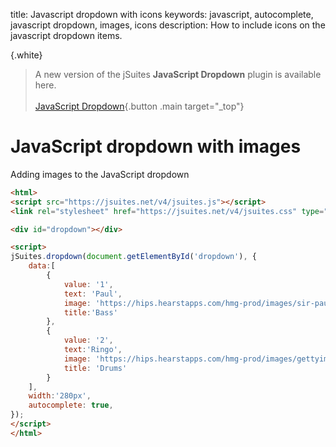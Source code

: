 title: Javascript dropdown with icons
keywords: javascript, autocomplete, javascript dropdown, images, icons
description: How to include icons on the javascript dropdown items.

{.white}
> A new version of the jSuites **JavaScript Dropdown** plugin is available here.
> <br><br>
> [JavaScript Dropdown](/docs/dropdown){.button .main target="_top"}

JavaScript dropdown with images
===============================

Adding images to the JavaScript dropdown

  
  

```html
<html>
<script src="https://jsuites.net/v4/jsuites.js"></script>
<link rel="stylesheet" href="https://jsuites.net/v4/jsuites.css" type="text/css" />

<div id="dropdown"></div>

<script>
jSuites.dropdown(document.getElementById('dropdown'), {
    data:[
        {
            value: '1',
            text: 'Paul',
            image: 'https://hips.hearstapps.com/hmg-prod/images/sir-paul-mccartney-attends-the-uk-premiere-of-the-beatles-news-photo-1696266544.jpg?crop=1.00xw:0.669xh;0,0.108xh&resize=1200:*',
            title:'Bass'
        },
        {
            value: '2',
            text:'Ringo',
            image: 'https://hips.hearstapps.com/hmg-prod/images/gettyimages-1160888287.jpg?resize=1200:*',
            title: 'Drums'
        }
    ],
    width:'280px',
    autocomplete: true,
});
</script>
</html>
```


